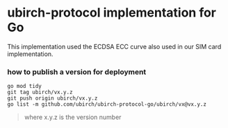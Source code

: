 # ubirch-protocol implementation for Go

This implementation used the ECDSA ECC curve also used
in our SIM card implementation.

### how to publish a version for deployment
```
go mod tidy
git tag ubirch/vx.y.z
git push origin ubirch/vx.y.z
go list -m github.com/ubirch/ubirch-protocol-go/ubirch/vx@vx.y.z
```
> where x.y.z is the version number